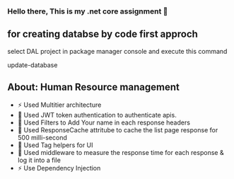 ### Hello there, This is my .net core assignment 👋

## for creating databse by code first approch

select DAL project in package manager console
and execute this command

update-database

## About: Human Resource management
- ⚡ Used Multitier architecture
- 🔭 Used JWT token authentication to authenticate apis.
- 🌱 Used Filters to Add Your name in each response headers
- 🔭 Used ResponseCache attritube to cache the list page response for 500 milli-second
- 👯 Used Tag helpers for UI
- 🥅 Used middleware to measure the response time for each response & log it into a file
- ⚡ Use Dependency Injection



[website]: https://developersaurabh.ml
[twitter]: https://twitter.com/Saurabh89157654
[instagram]: https://instagram.com/damn_rajput/
[linkedin]: https://linkedin.com/in/saurabh-singh-42a727148/
